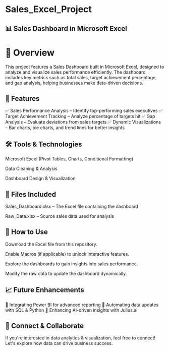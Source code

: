 # Sales_Excel_Project
## 📊 Sales Dashboard in Microsoft Excel
# 🔹 Overview
This project features a Sales Dashboard built in Microsoft Excel, designed to analyze and visualize sales performance efficiently. The dashboard includes key metrics such as total sales, target achievement percentage, and gap analysis, helping businesses make data-driven decisions.

## 📌 Features
✅ Sales Performance Analysis – Identify top-performing sales executives
✅ Target Achievement Tracking – Analyze percentage of targets hit
✅ Gap Analysis – Evaluate deviations from sales targets
✅ Dynamic Visualizations – Bar charts, pie charts, and trend lines for better insights

## 🛠️ Tools & Technologies
Microsoft Excel (Pivot Tables, Charts, Conditional Formatting)

Data Cleaning & Analysis

Dashboard Design & Visualization

## 📂 Files Included
Sales_Dashboard.xlsx – The Excel file containing the dashboard

Raw_Data.xlsx – Source sales data used for analysis

## 🚀 How to Use
Download the Excel file from this repository.

Enable Macros (if applicable) to unlock interactive features.

Explore the dashboards to gain insights into sales performance.

Modify the raw data to update the dashboard dynamically.

## 📈 Future Enhancements
🔹 Integrating Power BI for advanced reporting
🔹 Automating data updates with SQL & Python
🔹 Enhancing AI-driven insights with Julius.ai

## 🤝 Connect & Collaborate
If you're interested in data analytics & visualization, feel free to connect! Let's explore how data can drive business success.

